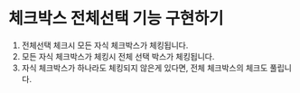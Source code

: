# 체크박스 전체선택 기능 구현하기

1. 전체선택 체크시 모든 자식 체크박스가 체킹됩니다.
2. 모든 자식 체크박스가 체킹시 전체 선택 박스가 체킹됩니다.
3. 자식 체크박스가 하나라도 체킹되지 않은게 있다면, 전체 체크박스의 체크도 풀립니다.
